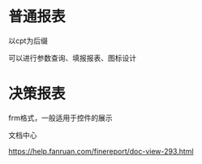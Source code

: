 # 普通报表

以cpt为后缀

可以进行参数查询、填报报表、图标设计

# 决策报表

frm格式，一般适用于控件的展示

文档中心

https://help.fanruan.com/finereport/doc-view-293.html
